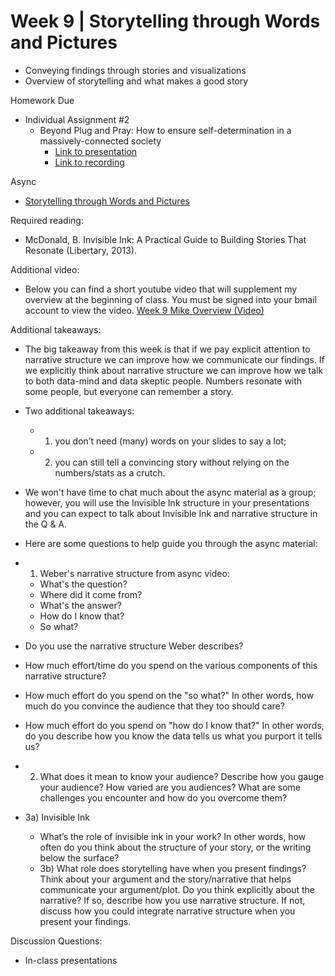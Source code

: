 # Week 9 | Storytelling through Words and Pictures
* Conveying findings through stories and visualizations
* Overview of storytelling and what makes a good story


Homework Due
* Individual Assignment #2
  * Beyond Plug and Pray: How to ensure self-determination in a massively-connected society
    * [Link to presentation](https://drive.google.com/open?id=1wPsZ5iLa4wUXvq3wjntRle1tqrUoO4DAi5tRCN_sei4)
    * [Link to recording](https://drive.google.com/open?id=1W5dt01eUqWzF99wj8DhuyQ-xcXIPXIrg)
    
Async
* [Storytelling through Words and Pictures](https://learn.datascience.berkeley.edu/ap/courses/266/sections/63f6d138-9c2e-4d9e-b9b1-4d2e70788eaf/coursework/courseModule/baed7ff0-8b80-49ce-8098-e90300b41e02)


Required reading:
* McDonald, B. Invisible Ink: A Practical Guide to Building Stories That Resonate (Libertary, 2013).


Additional video:
* Below you can find a short youtube video that will supplement my overview at the beginning of class. You must be signed into your bmail account to view the video. [Week 9 Mike Overview (Video)](https://youtu.be/uun3rUd0Gzg)

Additional takeaways:
* The big takeaway from this week is that if we pay explicit attention to narrative structure we can improve how we communicate our findings. If we explicitly think about narrative structure we can improve how we talk to both data-mind and data skeptic people. Numbers resonate with some people, but everyone can remember a story.
* Two additional takeaways: 
  * 1) you don’t need (many) words on your slides to say a lot; 
  * 2) you can still tell a convincing story without relying on the numbers/stats as a crutch.  
* We won't have time to chat much about the async material as a group; however, you will use the Invisible Ink structure in your presentations and you can expect to talk about Invisible Ink and narrative structure in the Q & A.

* Here are some questions to help guide you through the async material:

* 1) Weber's narrative structure from async video:
  * What's the question?
  * Where did it come from?
  * What's the answer?
  * How do I know that?
  * So what?
* Do you use the narrative structure Weber describes?
* How much effort/time do you spend on the various components of this narrative structure?
* How much effort do you spend on the "so what?" In other words, how much do you convince the audience that they too should care?
* How much effort do you spend on "how do I know that?" In other words, do you describe how you know the data tells us what you purport it tells us?

* 2) What does it mean to know your audience? Describe how you gauge your audience? How varied are you audiences? What are some challenges you encounter and how do you overcome them?

* 3a) Invisible Ink
  * What’s the role of invisible ink in your work? In other words, how often do you think about the structure of your story, or the writing below the surface?
  * 3b) What role does storytelling have when you present findings? Think about your argument and the story/narrative that helps communicate your argument/plot. Do you think explicitly about the narrative? If so, describe how you use narrative structure. If not, discuss how you could integrate narrative structure when you present your findings.


Discussion Questions:

* In-class presentations
